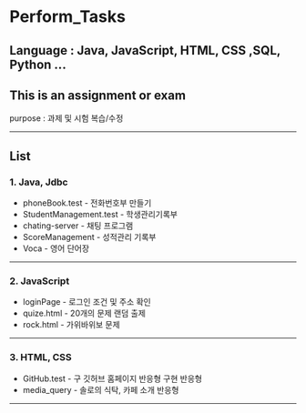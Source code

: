 # Perform_Tasks 

Language : Java, JavaScript, HTML, CSS ,SQL, Python ...
--------------------
This is an assignment or exam 
--------------------
purpose : 과제 및 시험 복습/수정

 
-------------------
## List
### 1. Java, Jdbc
* phoneBook.test - 전화번호부 만들기
* StudentManagement.test - 학생관리기록부
* chating-server - 채팅 프로그램
* ScoreManagement - 성적관리 기록부
* Voca - 영어 단어장
-------------------
### 2. JavaScript
* loginPage - 로그인 조건 및 주소 확인
* quize.html - 20개의 문제 랜덤 출제
* rock.html - 가위바위보 문제
-------------------
### 3. HTML, CSS
* GitHub.test - 구 깃허브 홈페이지 반응형 구현 반응형
* media_query - 솔로의 식탁, 카페 소개 반응형
-------------------
